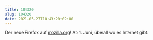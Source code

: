 ```yaml
---
title: 104320
slug: 104320
date: 2021-05-27T10:43:20+02:00
---
```


Der neue Firefox auf [mozilla.org](https://blog.mozilla.org/en/products/firefox/new-firefox-coming-june-1/)! Ab 1. Juni, überall wo es Internet gibt. 
